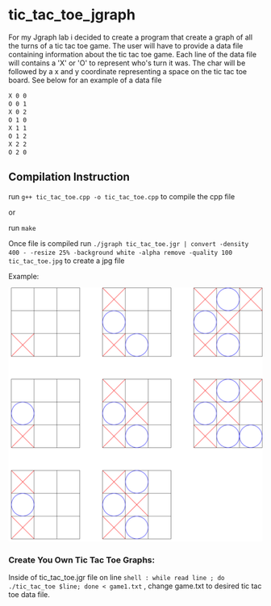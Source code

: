 # tic_tac_toe_jgraph

For my Jgraph lab i decided to create a program that create a graph of all the turns of a tic tac toe game. The user will have to provide a data file containing information about the tic tac toe game. Each line of the data file will contains a 'X' or 'O' to represent who's turn it was. The char will be followed by a x and y coordinate representing a space on the tic tac toe board. See below for an example of a data file

```Example:
X 0 0
O 0 1
X 0 2
O 1 0
X 1 1
O 1 2
X 2 2
O 2 0
```

## Compilation Instruction

run `g++ tic_tac_toe.cpp -o tic_tac_toe.cpp` to compile the cpp file

or

run `make`

Once file is compiled run `./jgraph tic_tac_toe.jgr | convert -density 400 - -resize 25% -background white -alpha remove -quality 100 tic_tac_toe.jpg` to create a jpg file

Example:

![](./tic_tac_toe.jpg)

### Create You Own Tic Tac Toe Graphs:

Inside of tic_tac_toe.jgr file on line `shell : while read line ; do ./tic_tac_toe $line; done < game1.txt` , change game.txt to desired tic tac toe data file.
